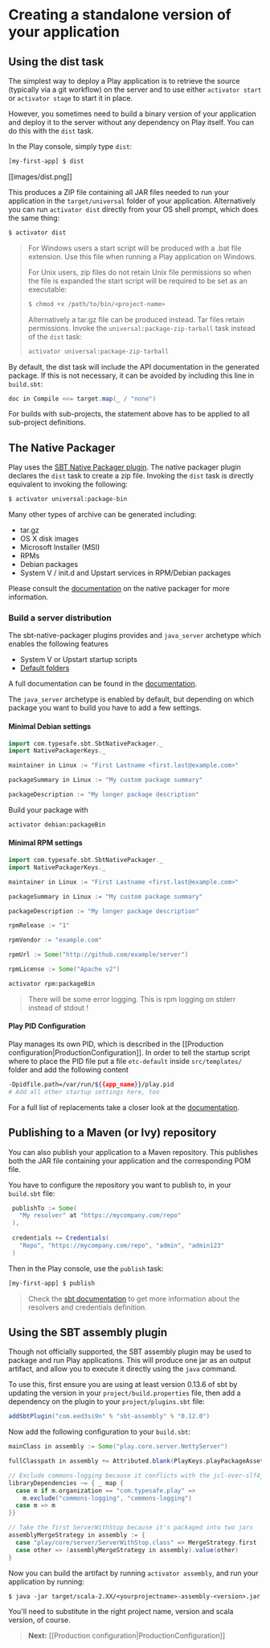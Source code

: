 <!--- Copyright (C) 2009-2013 Typesafe Inc. <http://www.typesafe.com> -->
# Creating a standalone version of your application

## Using the dist task

The simplest way to deploy a Play application is to retrieve the source (typically via a git workflow) on the server and to use either `activator start` or `activator stage` to start it in place.

However, you sometimes need to build a binary version of your application and deploy it to the server without any dependency on Play itself. You can do this with the `dist` task.

In the Play console, simply type `dist`:

```bash
[my-first-app] $ dist
```

[[images/dist.png]]

This produces a ZIP file containing all JAR files needed to run your application in the `target/universal` folder of your application. Alternatively you can run `activator dist` directly from your OS shell prompt, which does the same thing:

```bash
$ activator dist
```

> For Windows users a start script will be produced with a .bat file extension. Use this file when running a Play application on Windows.
>
> For Unix users, zip files do not retain Unix file permissions so when the file is expanded the start script will be required to be set as an executable:
>
> ```bash
> $ chmod +x /path/to/bin/<project-name>
> ```
>
> Alternatively a tar.gz file can be produced instead. Tar files retain permissions. Invoke the `universal:package-zip-tarball` task instead of the `dist` task:
>
> ```bash
> activator universal:package-zip-tarball
> ```

By default, the dist task will include the API documentation in the generated package. If this is not necessary, it can be avoided by including this line in `build.sbt`:

```scala
doc in Compile <<= target.map(_ / "none")
```
For builds with sub-projects, the statement above has to be applied to all sub-project definitions.

## The Native Packager

Play uses the [SBT Native Packager plugin](http://www.scala-sbt.org/sbt-native-packager/). The native packager plugin declares the `dist` task to create a zip file. Invoking the `dist` task is directly equivalent to invoking the following:

```bash
$ activator universal:package-bin
```

Many other types of archive can be generated including:

* tar.gz
* OS X disk images
* Microsoft Installer (MSI)
* RPMs
* Debian packages
* System V / init.d and Upstart services in RPM/Debian packages

Please consult the [documentation](http://www.scala-sbt.org/sbt-native-packager) on the native packager for more information.

### Build a server distribution

The sbt-native-packager plugins provides and `java_server` archetype which enables the following features

* System V or Upstart startup scripts
* [Default folders](http://www.scala-sbt.org/sbt-native-packager/GettingStartedServers/MyFirstProject.html#default-mappings)

A full documentation can be found in the [documentation](http://www.scala-sbt.org/sbt-native-packager/GettingStartedServers/index.html).

The `java_server` archetype is enabled by default, but depending on which package you want to build you have to add a few settings. 

#### Minimal Debian settings

```scala
import com.typesafe.sbt.SbtNativePackager._
import NativePackagerKeys._

maintainer in Linux := "First Lastname <first.last@example.com>"

packageSummary in Linux := "My custom package summary"

packageDescription := "My longer package description"
```

Build your package with

```bash
activator debian:packageBin
```

#### Minimal RPM settings

```scala
import com.typesafe.sbt.SbtNativePackager._
import NativePackagerKeys._

maintainer in Linux := "First Lastname <first.last@example.com>"

packageSummary in Linux := "My custom package summary"

packageDescription := "My longer package description"

rpmRelease := "1"

rpmVendor := "example.com"

rpmUrl := Some("http://github.com/example/server")

rpmLicense := Some("Apache v2")
```

```bash
activator rpm:packageBin
```

> There will be some error logging. This is rpm logging on stderr instead of stdout !

#### Play PID Configuration 

Play manages its own PID, which is described in the [[Production configuration|ProductionConfiguration]].  In order to tell the startup script where to place the PID file put a file `etc-default` inside `src/templates/` folder and add the following content

```bash
-Dpidfile.path=/var/run/${{app_name}}/play.pid
# Add all other startup settings here, too
```

For a full list of replacements take a closer look at the [documentation](http://www.scala-sbt.org/sbt-native-packager/GettingStartedServers/AddingConfiguration.html).


## Publishing to a Maven (or Ivy) repository

You can also publish your application to a Maven repository. This publishes both the JAR file containing your application and the corresponding POM file.

You have to configure the repository you want to publish to, in your `build.sbt` file:

```scala
 publishTo := Some(
   "My resolver" at "https://mycompany.com/repo"
 ),
 
 credentials += Credentials(
   "Repo", "https://mycompany.com/repo", "admin", "admin123"
 )
```

Then in the Play console, use the `publish` task:

```bash
[my-first-app] $ publish
```

> Check the [sbt documentation](http://www.scala-sbt.org/release/docs/index.html) to get more information about the resolvers and credentials definition.

## Using the SBT assembly plugin

Though not officially supported, the SBT assembly plugin may be used to package and run Play applications.  This will produce one jar as an output artifact, and allow you to execute it directly using the `java` command.

To use this, first ensure you are using at least version 0.13.6 of sbt by updating the version in your `project/build.properties` file, then add a dependency on the plugin to your `project/plugins.sbt` file:

```scala
addSbtPlugin("com.eed3si9n" % "sbt-assembly" % "0.12.0")
```

Now add the following configuration to your `build.sbt`:

```scala
mainClass in assembly := Some("play.core.server.NettyServer")

fullClasspath in assembly += Attributed.blank(PlayKeys.playPackageAssets.value)

// Exclude commons-logging because it conflicts with the jcl-over-slf4j
libraryDependencies ~= { _ map {
  case m if m.organization == "com.typesafe.play" =>
    m.exclude("commons-logging", "commons-logging")
  case m => m
}}

// Take the first ServerWithStop because it's packaged into two jars
assemblyMergeStrategy in assembly := {
  case "play/core/server/ServerWithStop.class" => MergeStrategy.first
  case other => (assemblyMergeStrategy in assembly).value(other)
}
```

Now you can build the artifact by running `activator assembly`, and run your application by running:

```
$ java -jar target/scala-2.XX/<yourprojectname>-assembly-<version>.jar
```

You'll need to substitute in the right project name, version and scala version, of course.

> **Next:** [[Production configuration|ProductionConfiguration]]
